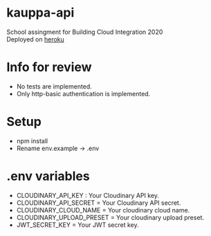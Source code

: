 # kauppa-api
 School assingment for Building Cloud Integration 2020  
 Deployed on [heroku](https://kauppa-api.herokuapp.com/)
 
 # Info for review
 - No tests are implemented.
 - Only http-basic authentication is implemented.
 
# Setup
- npm install
- Rename env.example -> .env
# .env variables
- CLOUDINARY_API_KEY : Your Cloudinary API key.
- CLOUDINARY_API_SECRET = Your Cloudinary API secret.
- CLOUDINARY_CLOUD_NAME = Your cloudinary cloud name.
- CLOUDINARY_UPLOAD_PRESET = Your cloudinary upload preset.
- JWT_SECRET_KEY = Your JWT secret key.
